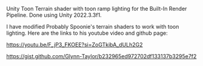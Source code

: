 Unity Toon Terrain shader with toon ramp lighting for the Built-In Render Pipeline. 
Done using Unity 2022.3.3f1.

I have modified Probably Spoonie's terrain shaders to work with toon lighting. Here are the links to his youtube video and github page:

https://youtu.be/F_jP3_FKOEE?si=ZoGTkibA_dULh2G2

https://gist.github.com/Glynn-Taylor/b232965ed972702df133137b3295e7f2

